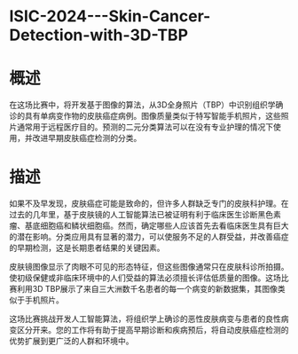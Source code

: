 # ISIC-2024---Skin-Cancer-Detection-with-3D-TBP
# 概述
在这场比赛中，将开发基于图像的算法，从3D全身照片（TBP）中识别组织学确诊的具有单病变作物的皮肤癌症病例。图像质量类似于特写智能手机照片，这些照片通常用于远程医疗目的。预测的二元分类算法可以在没有专业护理的情况下使用，并改进早期皮肤癌症检测的分类。

# 描述
如果不及早发现，皮肤癌症可能是致命的，但许多人群缺乏专门的皮肤科护理。在过去的几年里，基于皮肤镜的人工智能算法已被证明有利于临床医生诊断黑色素瘤、基底细胞癌和鳞状细胞癌。然而，确定哪些人应该首先去看临床医生具有巨大的潜在影响。分类应用具有显著的潜力，可以使服务不足的人群受益，并改善癌症的早期检测，这是长期患者结果的关键因素。

皮肤镜图像显示了肉眼不可见的形态特征，但这些图像通常只在皮肤科诊所拍摄。使初级保健或非临床环境中的人们受益的算法必须擅长评估低质量的图像。这场比赛利用3D TBP展示了来自三大洲数千名患者的每一个病变的新数据集，其图像类似于手机照片。

这场比赛挑战开发人工智能算法，将组织学上确诊的恶性皮肤病变与患者的良性病变区分开来。您的工作将有助于提高早期诊断和疾病预后，将自动皮肤癌症检测的优势扩展到更广泛的人群和环境中。
